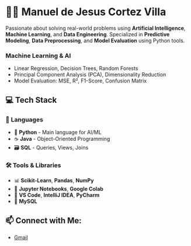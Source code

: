 # 👨‍💻 Manuel de Jesus Cortez Villa

Passionate about solving real-world problems using **Artificial Intelligence**, **Machine Learning**, and **Data Engineering**. Specialized in **Predictive Modeling**, **Data Preprocessing**, and **Model Evaluation** using Python tools.

### **Machine Learning & AI**

- Linear Regression, Decision Trees, Random Forests
- Principal Component Analysis (PCA), Dimensionality Reduction
- Model Evaluation: MSE, R², F1-Score, Confusion Matrix

## 💻 **Tech Stack**

### 🔧 **Languages**
- 🐍 **Python** - Main language for AI/ML
- ☕ **Java** - Object-Oriented Programming
- 🗃️ **SQL** - Queries, Views, Joins

### 🛠️ **Tools & Libraries**
- 📊 **Scikit-Learn**, **Pandas**, **NumPy**
- 🧪 **Jupyter Notebooks**, **Google Colab**
- 🔬 **VS Code**, **IntelliJ IDEA**, **PyCharm**
- 🐬 **MySQL**

## 📫 **Connect with Me:**
- [Gmail](mailto:mdjesuscv@gmail.com)
